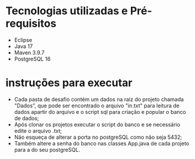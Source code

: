 # Tecnologias utilizadas e Pré-requisitos
- Eclipse
- Java 17
- Maven 3.9.7
- PostgreSQL 16

# instruções para executar
- Cada pasta de desafio contém um dados na raiz do projeto chamada "Dados", que pode ser encontrado o arquivo "in.txt"
  para leitura de dados apartir do arquivo e o script sql para criação e popular o banco de dados;
- Após clonar os projetos executar o script do banco e se necessário edite o arquivo .txt;
- Não esqueça de alterar a porta no postgreSQL como não seja 5432;
- Também altere a senha do banco nas classes App.java de cada projeto para a do seu postgreSQL.
